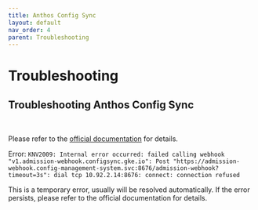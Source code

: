 ```yaml
---
title: Anthos Config Sync
layout: default
nav_order: 4
parent: Troubleshooting
---
```

# Troubleshooting

## Troubleshooting Anthos Config Sync

<br>

Please refer to the [official documentation](https://cloud.google.com/anthos-config-management/docs/reference/errors) for details.

Error: `KNV2009: Internal error occurred: failed calling webhook "v1.admission-webhook.configsync.gke.io": Post "https://admission-webhook.config-management-system.svc:8676/admission-webhook?timeout=3s": dial tcp 10.92.2.14:8676: connect: connection refused`

This is a temporary error, usually will be resolved automatically. If the error persists, please refer to the official documentation for details.
